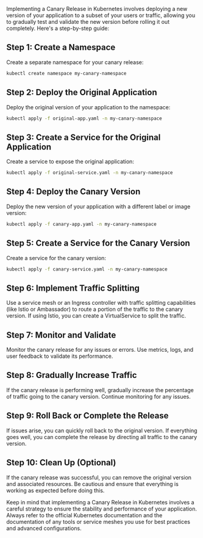 Implementing a Canary Release in Kubernetes involves deploying a new version of your application to a subset of your users or traffic, allowing you to gradually test and validate the new version before rolling it out completely. Here's a step-by-step guide:

## Step 1: Create a Namespace

Create a separate namespace for your canary release:

```bash
kubectl create namespace my-canary-namespace
```

## Step 2: Deploy the Original Application

Deploy the original version of your application to the namespace:

```bash
kubectl apply -f original-app.yaml -n my-canary-namespace
```

## Step 3: Create a Service for the Original Application

Create a service to expose the original application:

```bash
kubectl apply -f original-service.yaml -n my-canary-namespace
```

## Step 4: Deploy the Canary Version

Deploy the new version of your application with a different label or image version:

```bash
kubectl apply -f canary-app.yaml -n my-canary-namespace
```

## Step 5: Create a Service for the Canary Version

Create a service for the canary version:

```bash
kubectl apply -f canary-service.yaml -n my-canary-namespace
```

## Step 6: Implement Traffic Splitting

Use a service mesh or an Ingress controller with traffic splitting capabilities (like Istio or Ambassador) to route a portion of the traffic to the canary version. If using Istio, you can create a VirtualService to split the traffic.

## Step 7: Monitor and Validate

Monitor the canary release for any issues or errors. Use metrics, logs, and user feedback to validate its performance.

## Step 8: Gradually Increase Traffic

If the canary release is performing well, gradually increase the percentage of traffic going to the canary version. Continue monitoring for any issues.

## Step 9: Roll Back or Complete the Release

If issues arise, you can quickly roll back to the original version. If everything goes well, you can complete the release by directing all traffic to the canary version.

## Step 10: Clean Up (Optional)

If the canary release was successful, you can remove the original version and associated resources. Be cautious and ensure that everything is working as expected before doing this.

Keep in mind that implementing a Canary Release in Kubernetes involves a careful strategy to ensure the stability and performance of your application. Always refer to the official Kubernetes documentation and the documentation of any tools or service meshes you use for best practices and advanced configurations.
